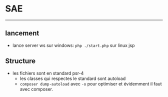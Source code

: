 ﻿# SAE

---

## lancement

 -   lance server ws sur windows: `php ./start.php` sur linux jsp

## Structure

- les fichiers sont en standard psr-4
    - les classes qui respectes le standard sont autoload
     - `composer dump-autoload` avec `-o` pour optimiser et évidemment il faut avec composer.
